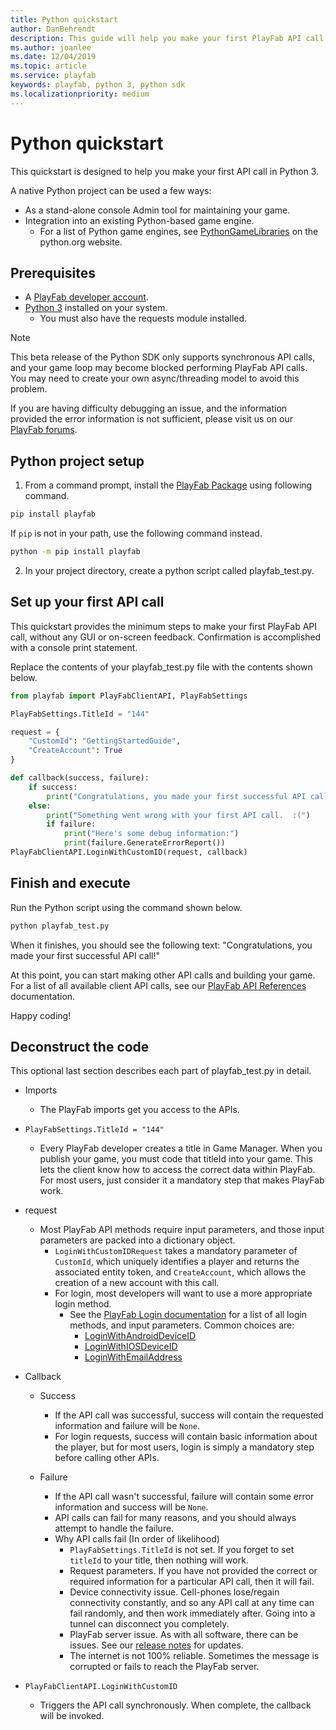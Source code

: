 ```yaml
---
title: Python quickstart
author: DanBehrendt
description: This guide will help you make your first PlayFab API call in Python 3.
ms.author: joanlee
ms.date: 12/04/2019
ms.topic: article
ms.service: playfab
keywords: playfab, python 3, python sdk
ms.localizationpriority: medium
---
```


# Python quickstart

This quickstart is designed to help you make your first API call in Python 3.

A native Python project can be used a few ways:

- As a stand-alone console Admin tool for maintaining your game.
- Integration into an existing Python-based game engine.
  - For a list of Python game engines, see [PythonGameLibraries](https://wiki.python.org/moin/PythonGameLibraries) on the python.org website.

## Prerequisites

- A [PlayFab developer account](https://developer.playfab.com/en-us/sign-up).
- [Python 3](https://www.python.org/downloads/) installed on your system.
  - You must also have the requests module installed.

> [!NOTE]
> This beta release of the Python SDK only supports synchronous API calls, and your game loop may become blocked performing PlayFab API calls. You may need to create your own async/threading model to avoid this problem.
>

  
If you are having difficulty debugging an issue, and the information provided the error information is not sufficient, please visit us on our [PlayFab forums](https://community.playfab.com/index.html).

## Python project setup

1. From a command prompt, install the [PlayFab Package](https://pypi.org/project/playfab/) using following command.

```cmd
pip install playfab
```

If `pip` is not in your path, use the following command instead.

```cmd
python -m pip install playfab
```

2. In your project directory, create a python script called playfab_test.py.

## Set up your first API call

This quickstart provides the minimum steps to make your first PlayFab API call, without any GUI or on-screen feedback. Confirmation is accomplished with a console print statement.

Replace the contents of your playfab_test.py file with the contents shown below.

```python
from playfab import PlayFabClientAPI, PlayFabSettings

PlayFabSettings.TitleId = "144"

request = {
    "CustomId": "GettingStartedGuide",
    "CreateAccount": True
}

def callback(success, failure):
    if success:
        print("Congratulations, you made your first successful API call!")
    else:
        print("Something went wrong with your first API call.  :(")
        if failure:
            print("Here's some debug information:")
            print(failure.GenerateErrorReport())
PlayFabClientAPI.LoginWithCustomID(request, callback)
```

## Finish and execute

Run the Python script using the command shown below.

```cmd
python playfab_test.py
```

When it finishes, you should see the following text: "Congratulations, you made your first successful API call!"
  
At this point, you can start making other API calls and building your game. For a list of all available client API calls, see our [PlayFab API References](../../api-references/index.md) documentation.

Happy coding!

## Deconstruct the code

This optional last section describes each part of playfab_test.py in detail.

- Imports
  - The PlayFab imports get you access to the APIs.

- `PlayFabSettings.TitleId = "144"`
  - Every PlayFab developer creates a title in Game Manager. When you publish your game, you must code that titleId into your game. This lets the client know how to access the correct data within PlayFab. For most users, just consider it a mandatory step that makes PlayFab work.

- request
  - Most PlayFab API methods require input parameters, and those input parameters are packed into a dictionary object.
    - `LoginWithCustomIDRequest` takes a mandatory parameter of `CustomId`, which uniquely identifies a player and returns the associated entity token, and `CreateAccount`, which allows the creation of a new account with this call.
    - For login, most developers will want to use a more appropriate login method.
      - See the [PlayFab Login documentation](xref:titleid.playfabapi.com.client.authentication) for a list of all login methods, and input parameters. Common choices are:
        - [LoginWithAndroidDeviceID](xref:titleid.playfabapi.com.client.authentication.loginwithandroiddeviceid)
        - [LoginWithIOSDeviceID](xref:titleid.playfabapi.com.client.authentication.loginwithiosdeviceid)
        - [LoginWithEmailAddress](xref:titleid.playfabapi.com.client.authentication.loginwithemailaddress)

- Callback
  - Success
    - If the API call was successful, success will contain the requested information and failure will be `None`.
    - For login requests, success will contain basic information about the player, but for most users, login is simply a mandatory step before calling other APIs.

  - Failure
    - If the API call wasn't successful, failure will contain some error information and success will be `None`.
    - API calls can fail for many reasons, and you should always attempt to handle the failure.
    - Why API calls fail (In order of likelihood)
      - `PlayFabSettings.TitleId` is not set. If you forget to set `titleId` to your title, then nothing will work.
      - Request parameters. If you have not provided the correct or required information for a particular API call, then it will fail.
      - Device connectivity issue. Cell-phones lose/regain connectivity constantly, and so any API call at any time can fail randomly, and then work immediately after. Going into a tunnel can disconnect you completely.
      - PlayFab server issue. As with all software, there can be issues. See our [release notes](../../release-notes/index.md) for updates.
      - The internet is not 100% reliable. Sometimes the message is corrupted or fails to reach the PlayFab server.

- `PlayFabClientAPI.LoginWithCustomID`
  - Triggers the API call synchronously. When complete, the callback will be invoked.
